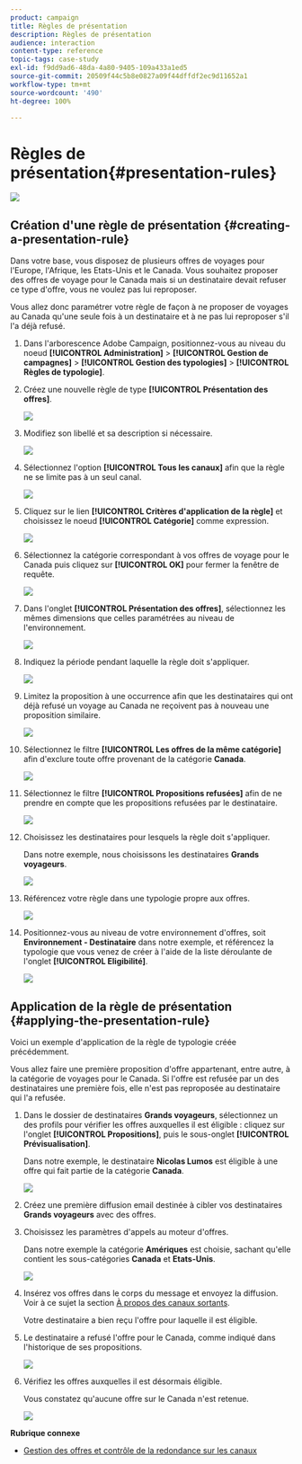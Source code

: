 ```yaml
---
product: campaign
title: Règles de présentation
description: Règles de présentation
audience: interaction
content-type: reference
topic-tags: case-study
exl-id: f9dd9ad6-48da-4a80-9405-109a433a1ed5
source-git-commit: 20509f44c5b8e0827a09f44dffdf2ec9d11652a1
workflow-type: tm+mt
source-wordcount: '490'
ht-degree: 100%

---
```


# Règles de présentation{#presentation-rules}

![](../../assets/v7-only.svg)

## Création d&#39;une règle de présentation {#creating-a-presentation-rule}

Dans votre base, vous disposez de plusieurs offres de voyages pour l&#39;Europe, l&#39;Afrique, les Etats-Unis et le Canada. Vous souhaitez proposer des offres de voyage pour le Canada mais si un destinataire devait refuser ce type d&#39;offre, vous ne voulez pas lui reproposer.

Vous allez donc paramétrer votre règle de façon à ne proposer de voyages au Canada qu&#39;une seule fois à un destinataire et à ne pas lui reproposer s&#39;il l&#39;a déjà refusé.

1. Dans l&#39;arborescence Adobe Campaign, positionnez-vous au niveau du noeud **[!UICONTROL Administration]** > **[!UICONTROL Gestion de campagnes]** > **[!UICONTROL Gestion des typologies]** > **[!UICONTROL Règles de typologie]**.
1. Créez une nouvelle règle de type **[!UICONTROL Présentation des offres]**.

   ![](assets/offer_typology_example_001.png)

1. Modifiez son libellé et sa description si nécessaire.

   ![](assets/offer_typology_example_002.png)

1. Sélectionnez l&#39;option **[!UICONTROL Tous les canaux]** afin que la règle ne se limite pas à un seul canal.

   ![](assets/offer_typology_example_003.png)

1. Cliquez sur le lien **[!UICONTROL Critères d&#39;application de la règle]** et choisissez le noeud **[!UICONTROL Catégorie]** comme expression.

   ![](assets/offer_typology_example_004.png)

1. Sélectionnez la catégorie correspondant à vos offres de voyage pour le Canada puis cliquez sur **[!UICONTROL OK]** pour fermer la fenêtre de requête.

   ![](assets/offer_typology_example_005.png)

1. Dans l&#39;onglet **[!UICONTROL Présentation des offres]**, sélectionnez les mêmes dimensions que celles paramétrées au niveau de l&#39;environnement.

   ![](assets/offer_typology_example_006.png)

1. Indiquez la période pendant laquelle la règle doit s&#39;appliquer.

   ![](assets/offer_typology_example_007.png)

1. Limitez la proposition à une occurrence afin que les destinataires qui ont déjà refusé un voyage au Canada ne reçoivent pas à nouveau une proposition similaire.

   ![](assets/offer_typology_example_008.png)

1. Sélectionnez le filtre **[!UICONTROL Les offres de la même catégorie]** afin d&#39;exclure toute offre provenant de la catégorie **Canada**.

   ![](assets/offer_typology_example_020.png)

1. Sélectionnez le filtre **[!UICONTROL Propositions refusées]** afin de ne prendre en compte que les propositions refusées par le destinataire.

   ![](assets/offer_typology_example_021.png)

1. Choisissez les destinataires pour lesquels la règle doit s&#39;appliquer.

   Dans notre exemple, nous choisissons les destinataires **Grands voyageurs**.

   ![](assets/offer_typology_example_009.png)

1. Référencez votre règle dans une typologie propre aux offres.

   ![](assets/offer_typology_example_013.png)

1. Positionnez-vous au niveau de votre environnement d&#39;offres, soit **Environnement - Destinataire** dans notre exemple, et référencez la typologie que vous venez de créer à l&#39;aide de la liste déroulante de l&#39;onglet **[!UICONTROL Eligibilité]**.

   ![](assets/offer_typology_example_014.png)

## Application de la règle de présentation {#applying-the-presentation-rule}

Voici un exemple d&#39;application de la règle de typologie créée précédemment.

Vous allez faire une première proposition d&#39;offre appartenant, entre autre, à la catégorie de voyages pour le Canada. Si l&#39;offre est refusée par un des destinataires une première fois, elle n&#39;est pas reproposée au destinataire qui l&#39;a refusée.

1. Dans le dossier de destinataires **Grands voyageurs**, sélectionnez un des profils pour vérifier les offres auxquelles il est éligible : cliquez sur l&#39;onglet **[!UICONTROL Propositions]**, puis le sous-onglet **[!UICONTROL Prévisualisation]**.

   Dans notre exemple, le destinataire **Nicolas Lumos** est éligible à une offre qui fait partie de la catégorie **Canada**.

   ![](assets/offer_typology_example_015.png)

1. Créez une première diffusion email destinée à cibler vos destinataires **Grands voyageurs** avec des offres.
1. Choisissez les paramètres d&#39;appels au moteur d&#39;offres.

   Dans notre exemple la catégorie **Amériques** est choisie, sachant qu&#39;elle contient les sous-catégories **Canada** et **Etats-Unis**.

   ![](assets/offer_typology_example_016.png)

1. Insérez vos offres dans le corps du message et envoyez la diffusion. Voir à ce sujet la section [À propos des canaux sortants](../../interaction/using/about-outbound-channels.md).

   Votre destinataire a bien reçu l&#39;offre pour laquelle il est éligible.

1. Le destinataire a refusé l&#39;offre pour le Canada, comme indiqué dans l&#39;historique de ses propositions.

   ![](assets/offer_typology_example_018.png)

1. Vérifiez les offres auxquelles il est désormais éligible.

   Vous constatez qu&#39;aucune offre sur le Canada n&#39;est retenue.

   ![](assets/offer_typology_example_019.png)

**Rubrique connexe**

* [Gestion des offres et contrôle de la redondance sur les canaux](https://helpx.adobe.com/fr/campaign/kb/simplifying-campaign-management-acc.html#Manageoffersandcontrolredundancyacrosschannels)
